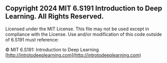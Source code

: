 ## Copyright 2024 MIT 6.S191 Introduction to Deep Learning. All Rights Reserved.

Licensed under the MIT License. This file may not be used except in compliance
with the License. Use and/or modification of this code outside of 6.S191 must
reference:

© MIT 6.S191: Introduction to Deep Learning
[http://introtodeeplearning.com](http://introtodeeplearning.com)
